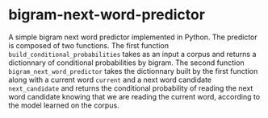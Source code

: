 # bigram-next-word-predictor
A simple bigram next word predictor implemented in Python. The predictor is
composed of two functions. The first function `build_conditional_probabilities`
takes as an input a corpus and returns a dictionnary of conditional 
probabilities by bigram. The second function `bigram_next_word_predictor`
takes the dictionnary built by the first function along with a current word
`current` and a next word candidate `next_candidate` and returns the
conditional probability of reading the next word candidate knowing that we are
reading the current word, according to the model learned on the corpus.  


